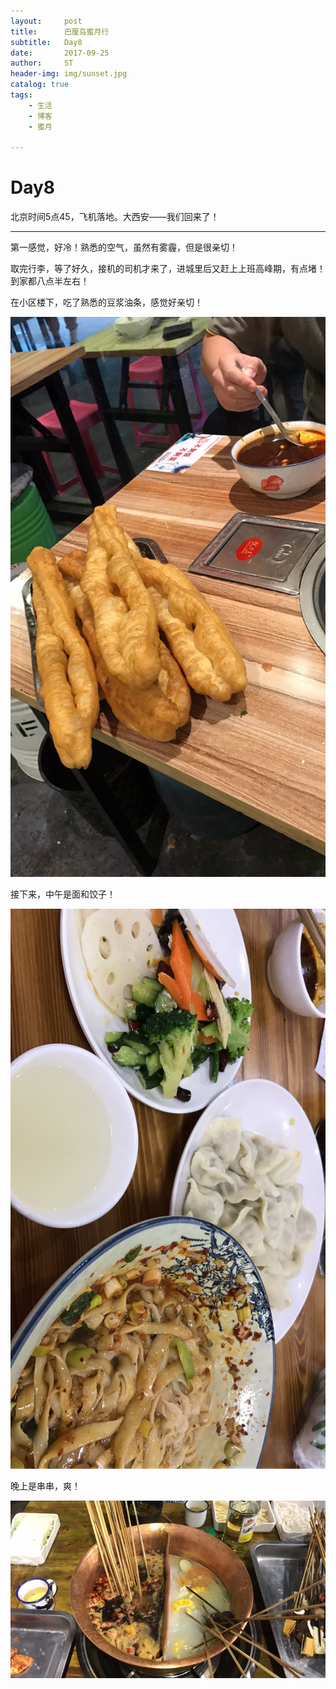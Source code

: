 ```yaml
---
layout:     post
title:      巴厘岛蜜月行
subtitle:   Day8
date:       2017-09-25
author:     ST
header-img: img/sunset.jpg
catalog: true
tags:
    - 生活
    - 博客
    - 蜜月
    
---
```


# Day8 #

北京时间5点45，飞机落地。大西安——我们回来了！

***

第一感觉，好冷！熟悉的空气，虽然有雾霾，但是很亲切！

取完行李，等了好久，接机的司机才来了，进城里后又赶上上班高峰期，有点堵！到家都八点半左右！

在小区楼下，吃了熟悉的豆浆油条，感觉好亲切！

![](/img/post/Day80.jpg)

接下来，中午是面和饺子！

![](/img/post/Day81.jpg)

晚上是串串，爽！

![](/img/post/Day82.jpg)